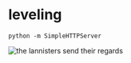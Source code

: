 # leveling

`python -m SimpleHTTPServer`

![the lannisters send their regards](http://i.imgur.com/RvYHIDq.png)
